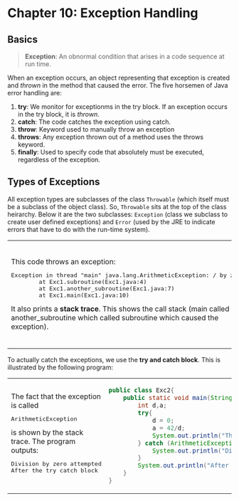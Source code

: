 # Chapter 10: Exception Handling

## Basics

> **Exception**: An obnormal condition that arises in a code sequence at run time.

When an exception occurs, an object representing that exception is created and *thrown* in the method that caused the error. The five horsemen of Java error handling are:

1. **try**: We monitor for exceptionms in the try block. If an exception occurs in the try block, it is *thrown*.
2. **catch**: The code catches the exception using catch.
3. **throw**: Keyword used to manually throw an exception
4. **throws**: Any exception thrown out of a method uses the throws keyword.
5. **finally**: Used to specify code that absolutely must be executed, regardless of the exception.


## Types of Exceptions
All exception types are subclasses of the class `Throwable` (which itself must be a subclass of the object class). So, `Throwable` sits at the top of the class heirarchy. Below it are the two subclasses: `Exception` (class we subclass to create user defined exceptions) and `Error` (used by the JRE to indicate errors that have to do with the run-time system).

<table>
<tr>
<td>
This code throws an exception:
<pre>
Exception in thread "main" java.lang.ArithmeticException: / by zero
        at Exc1.subroutine(Exc1.java:4)
        at Exc1.another_subroutine(Exc1.java:7)
        at Exc1.main(Exc1.java:10)
</pre>
It also prints a <b>stack trace</b>. This shows the call stack (main called another_subroutine which called subroutine which caused the exception).

</td>
<td>

```java
class Exc1 {
    static void subroutine(){
        int d = 0;
        int a = 10/d;
    }
    static void another_subroutine(){
        Exc1.subroutine()l
    }
    public static void main(String[] args){
        Exc1.another_subroutine();
    }
}

```
</td>
</tr>
</table>

To actually catch the exceptions, we use the **try and catch block**. This is illustrated by the following program:

<table>
<tr>
<td>
The fact that the exception is called <pre>ArithmeticException</pre> is shown by the stack trace. The program outputs:

<pre>
Division by zero attempted
After the try catch block
</pre>

</td>
<td>

```java
public class Exc2{
    public static void main(String[] args){
        int d,a;
        try{
            d = 0;
            a = 42/d;
            System.out.println("This won't be printed");
        } catch (ArithmeticException e){
            System.out.println("Division by zero attempted");
        }
        System.out.println("After the try catch block");
    }
}
```
</td>
</tr>
</table>
